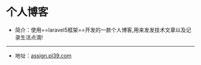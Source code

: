 # 个人博客
- 简介：使用==laravel5框架==开发的一款个人博客,用来发发技术文章以及记录生活点滴!

---

- 地址：[assign.pl39.com](http://assign.pl39.com/)
